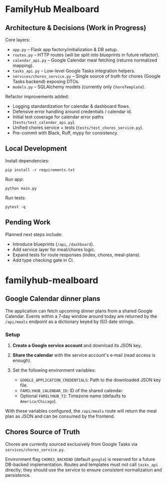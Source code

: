 # FamilyHub Mealboard

## Architecture & Decisions (Work in Progress)

Core layers:
* `app.py` – Flask app factory/initialization & DB setup.
* `routes.py` – HTTP routes (will be split into blueprints in future refactor).
* `calendar_api.py` – Google Calendar meal fetching (returns normalized mapping).
* `tasks_api.py` – Low-level Google Tasks integration helpers.
* `services/chores_service.py` – Single source of truth for chores (Google Tasks backend) exposing DTOs.
* `models.py` – SQLAlchemy models (currently only `ChoreTemplate`).

Refactor improvements added:
* Logging standardization for calendar & dashboard flows.
* Defensive error handling around credentials / calendar id.
* Initial test coverage for calendar error paths (`tests/test_calendar_api.py`).
* Unified chores service + tests (`tests/test_chores_service.py`).
* Pre-commit with Black, Ruff, mypy for consistency.

## Local Development

Install dependencies:
```
pip install -r requirements.txt
```

Run app:
```
python main.py
```

Run tests:
```
pytest -q
```

## Pending Work
Planned next steps include:
* Introduce blueprints (`/api`, `/dashboard`).
* Add service layer for meal/chores logic.
* Expand tests for route responses (index, chores, meal-plans).
* Add type checking gate in CI.

# familyhub-mealboard

## Google Calendar dinner plans

The application can fetch upcoming dinner plans from a shared Google Calendar.
Events within a 7‑day window around today are returned by the `/api/meals`
endpoint as a dictionary keyed by ISO date strings.

### Setup
1. **Create a Google service account** and download its JSON key.
2. **Share the calendar** with the service account's e‑mail (read access is
   enough).
3. Set the following environment variables:

   - `GOOGLE_APPLICATION_CREDENTIALS`: Path to the downloaded JSON key file.
   - `FAMILYHUB_CALENDAR_ID`: ID of the shared calendar.
   - Optional `FAMILYHUB_TZ`: Timezone name (defaults to `America/Chicago`).

With these variables configured, the `/api/meals` route will return the
meal plan as JSON and can be consumed by the frontend.

## Chores Source of Truth

Chores are currently sourced exclusively from Google Tasks via `services/chores_service.py`.

Environment flag `CHORES_BACKEND` (default `google`) is reserved for a future
DB-backed implementation. Routes and templates must not call `tasks_api` directly;
they should use the service to ensure consistent normalization and persistence.